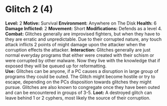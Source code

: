 # Glitch 2 (4)

**Level:** 2
**Motive:** Survival
**Environment:** Anywhere on The Disk
**Health:** 6
**Damage Inflicted:** 2
**Movement:** Short
**Modifications:** Defends as a level 4.
**Combat:** Glitches generally are improvised fighters, but when they have to they are erratic and unpredictable.  Due to their corrupted nature, any touch attack inflicts 2 points of might damage upon the attacker when the corruption effects the attacker.
**Interaction:** Glitches generally are just normal everyday programs that either were created with their schism or were corrupted by other malware.  Now they live with the knowledge that if exposed they will be queued up for reformatting.  
**Use:** Glitches can be anyone, if a PC causes a disruption in large group of programs they could be outed.  The Glitch might become hostile or try to escape, depending on the PCs disposition towards glitches they might pursue.  Glitches are also known to congregate once they have been outed and can be encountered in groups of 3-5.
**Loot:** A destroyed glitch can leave behind 1 or 2 cyphers, most likely the source of their corruption.